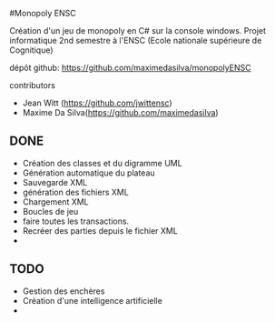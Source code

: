 #Monopoly ENSC

Création d'un jeu de monopoly en C# sur la console windows. Projet informatique 2nd semestre à l'ENSC (Ecole nationale supérieure de Cognitique)

dépôt github:
https://github.com/maximedasilva/monopolyENSC

contributors

- Jean Witt (https://github.com/jwittensc)
- Maxime Da Silva(https://github.com/maximedasilva)

DONE
-
- Création des classes et du digramme UML
- Génération automatique du plateau
- Sauvegarde XML
- génération des fichiers XML
- Chargement XML
- Boucles de jeu
- faire toutes les transactions.
-  Recréer des parties depuis le fichier XML
-
TODO
-
- Gestion des enchères
- Création d'une intelligence artificielle
-
